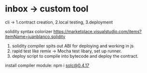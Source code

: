 # inbox -> custom tool
cli -> 1.contract creation, 2.local testing, 3.deployment

solidity syntax colorizer
https://marketplace.visualstudio.com/items?itemName=juanblanco.solidity


1. solidity compiler spits out ABI for deploying and working in js
2. rapid test like remix -> Mocha test libary, set up runner.
3. deploy script to compile into bytecode and deploy the contract.

install compiler module: 
npm i solc@0.4.17